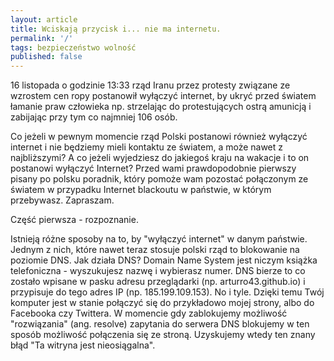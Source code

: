 ```yaml
---
layout: article
title: Wciskają przycisk i... nie ma internetu.
permalink: '/'
tags: bezpieczeństwo wolność
published: false
---
```


16 listopada o godzinie 13:33 rząd Iranu przez protesty związane ze wzrostem cen ropy postanowił wyłączyć internet, by ukryć przed światem łamanie praw człowieka np. strzelając do protestujących ostrą amunicją i zabijając przy tym co najmniej 106 osób.

Co jeżeli w pewnym momencie rząd Polski postanowi również wyłączyć internet i nie będziemy mieli kontaktu ze światem, a może nawet z najbliższymi? A co jeżeli wyjedziesz do jakiegoś kraju na wakacje i to on postanowi wyłączyć Internet? Przed wami prawdopodobnie pierwszy pisany po polsku poradnik, który pomoże wam pozostać połączonym ze światem w przypadku Internet blackoutu w państwie, w którym przebywasz. Zapraszam.



Część pierwsza - rozpoznanie.

Istnieją różne sposoby na to, by "wyłączyć internet" w danym państwie. Jednym z nich, które nawet teraz stosuje polski rząd to blokowanie na poziomie DNS. Jak działa DNS? Domain Name System jest niczym książka telefoniczna - wyszukujesz nazwę i wybierasz numer. DNS bierze to co zostało wpisane w pasku adresu przeglądarki (np. arturro43.github.io) i przypisuje do tego adres IP (np. 185.199.109.153). No i tyle. Dzięki temu Twój komputer jest w stanie połączyć się do przykładowo mojej strony, albo do Facebooka czy Twittera. W momencie gdy zablokujemy możliwość "rozwiązania" (ang. resolve) zapytania do serwera DNS blokujemy w ten sposób możliwość połączenia się ze stroną. Uzyskujemy wtedy ten znany błąd "Ta witryna jest nieosiągalna".